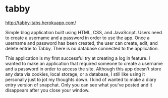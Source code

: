 # tabby

http://tabby-tabs.herokuapp.com/

Simple blog application built using HTML, CSS, and JavaScript. Users need to create a username and a password in order to use the app. Once a username and password has been created, the user can create, edit, and delete entrie to Tabby. There is no database connected to the application. 

This application is my first successful try at creating a log in feature. I wanted to make an application that required someone to create a username and a password in order to access the site. Although this app doesn't store any data via cookies, local storage, or a database, I still like using it personally just to jot my thoughts down. I kind of wanted to make a diary entry version of snapchat. Only you can see what you've posted and it disappears after you close your window. 
